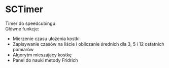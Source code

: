 # SCTimer
Timer do speedcubingu<br>
Główne funkcje:
<ul>
  <li>Mierzenie czasu ułożenia kostki</li>
  <li>Zapisywanie czasów na liście i obliczanie średnich dla 3, 5 i 12 ostatnich pomiarów</li>
  <li>Algorytm mieszający kostkę</li>
  <li>Panel do nauki metody Fridrich</li>
</ul>
